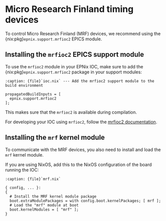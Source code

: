 # Micro Research Finland timing devices

To control Micro Research Finland (MRF) devices,
we recommend using the {nix:pkg}`epnix.support.mrfioc2` EPICS module.

## Installing the `mrfioc2` EPICS support module

To use the `mrfioc2` module in your EPNix IOC,
make sure to add the {nix:pkg}`epnix.support.mrfioc2` package in your support modules:

```{code-block} nix
:caption: {file}`ioc.nix` --- Add the mrfioc2 support module to the build environment

propagatedBuildInputs = [
  epnix.support.mrfioc2
];
```

This makes sure that the `mrfioc2` is available during compilation.

For developing your IOC using `mrfioc2`,
follow the [mrfioc2 documentation].

## Installing the `mrf` kernel module

To communicate with the MRF devices,
you also need to install and load the `mrf` kernel module.

If you are using NixOS,
add this to the NixOS configuration of the board running the IOC:

```{code-block} nix
:caption: {file}`mrf.nix`

{ config, ... }:
{
  # Install the MRF kernel module package
  boot.extraModulePackages = with config.boot.kernelPackages; [ mrf ];
  # Load the "mrf" module at boot
  boot.kernelModules = [ "mrf" ];
}
```

[mrfioc2 documentation]: https://epics-modules.github.io/mrfioc2/
